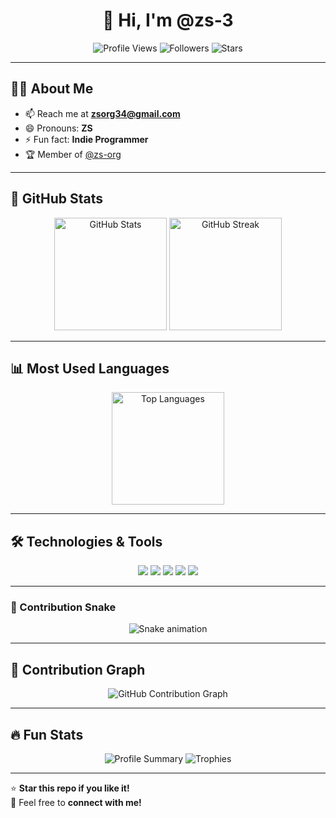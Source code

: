 <h1 align="center">👋 Hi, I'm @zs-3</h1>

<p align="center">
  <img src="https://komarev.com/ghpvc/?username=zs-3&style=flat-square&color=blue" alt="Profile Views"/>
  <img src="https://img.shields.io/github/followers/zs-3?label=Followers&style=flat-square" alt="Followers"/>
  <img src="https://img.shields.io/github/stars/zs-3?label=Stars&style=flat-square" alt="Stars"/>
</p>

---

## 👨‍💻 About Me
- 📫 Reach me at **zsorg34@gmail.com**
- 😄 Pronouns: **ZS**
- ⚡ Fun fact: **Indie Programmer**
- 🏆 Member of [@zs-org](https://github.com/zs-org)

---

## 🚀 GitHub Stats
<p align="center">
  <img src="https://github-readme-stats.vercel.app/api?username=zs-3&show_icons=true&theme=tokyonight&count_private=true" alt="GitHub Stats" height="180px"/>
  <img src="https://github-readme-streak-stats.herokuapp.com/?user=zs-3&theme=tokyonight" alt="GitHub Streak" height="180px"/>
</p>

---

## 📊 Most Used Languages
<p align="center">
  <img src="https://github-readme-stats.vercel.app/api/top-langs/?username=zs-3&layout=compact&theme=tokyonight" alt="Top Languages" height="180px"/>
</p>

---

## 🛠️ Technologies & Tools
<p align="center">
  <img src="https://img.shields.io/badge/Code-C++-blue?style=flat-square&logo=cplusplus"/>
  <img src="https://img.shields.io/badge/Code-Python-yellow?style=flat-square&logo=python"/>
  <img src="https://img.shields.io/badge/Code-JavaScript-orange?style=flat-square&logo=javascript"/>
  <img src="https://img.shields.io/badge/Tools-Git-red?style=flat-square&logo=git"/>
  <img src="https://img.shields.io/badge/OS-Linux-green?style=flat-square&logo=linux"/>
</p>

---

### 🐍 Contribution Snake
<p align="center">
  <img src="https://raw.githubusercontent.com/zs-3/zs-3/094638b7f033f38783ce2556b266221815007cd9/dist/github-snake.svg" alt="Snake animation" />
</p>

---

## 🎯 Contribution Graph
<p align="center">
  <img src="https://github-readme-activity-graph.vercel.app/graph?username=zs-3&theme=tokyonight" alt="GitHub Contribution Graph"/>
</p>

---

## 🔥 Fun Stats
<p align="center">
  <img src="https://github-profile-summary-cards.vercel.app/api/cards/profile-details?username=zs-3&theme=tokyonight" alt="Profile Summary"/>
  <img src="https://github-profile-trophy.vercel.app/?username=zs-3&theme=tokyonight&row=1&no-frame=true" alt="Trophies"/>
</p>

---

⭐ **Star this repo if you like it!**  
💬 Feel free to **connect with me!**

